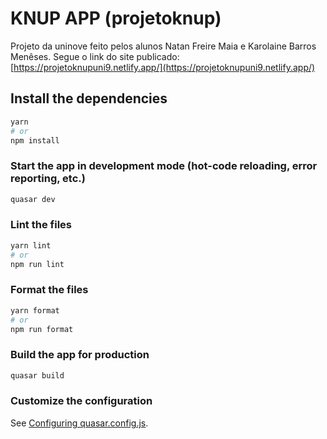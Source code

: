 # KNUP APP (projetoknup)

Projeto da uninove feito pelos alunos Natan Freire Maia e Karolaine Barros Menêses.
Segue o link do site publicado: [https://projetoknupuni9.netlify.app/](https://projetoknupuni9.netlify.app/)

## Install the dependencies
```bash
yarn
# or
npm install
```

### Start the app in development mode (hot-code reloading, error reporting, etc.)
```bash
quasar dev
```


### Lint the files
```bash
yarn lint
# or
npm run lint
```


### Format the files
```bash
yarn format
# or
npm run format
```



### Build the app for production
```bash
quasar build
```

### Customize the configuration
See [Configuring quasar.config.js](https://v2.quasar.dev/quasar-cli-webpack/quasar-config-js).
